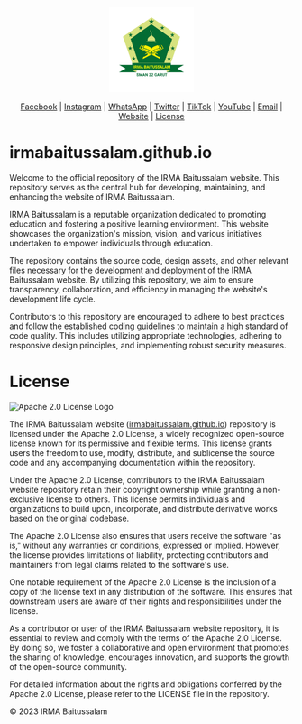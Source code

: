 <div align="center"><img src="assets/images/logo.png" weight="150px" height="150px" alt="Logo"></div>

<div align="center">

[Facebook](https://www.facebook.com/p/100091427423487) | [Instagram](https://www.instagram.com/irmasman22garut_official) | [WhatsApp](https://wa.me/6283173511053) | [Twitter](https://www.twitter.com/irmasman22garut) | [TikTok](https://www.tiktok.com/@irmasman22garut_official) | [YouTube](https://www.youtube.com/@IRMABaitussalam) | [Email](mailto:irmabaitussalam22garut@gmail.com) | [Website](https://irmabaitussalam.github.io) | [License](https://github.com/IRMABaitussalam/irmabaitussalam.github.io/blob/master/LICENSE)
</div>

# irmabaitussalam.github.io
Welcome to the official repository of the IRMA Baitussalam website. This repository serves as the central hub for developing, maintaining, and enhancing the website of IRMA Baitussalam.

IRMA Baitussalam is a reputable organization dedicated to promoting education and fostering a positive learning environment. This website showcases the organization's mission, vision, and various initiatives undertaken to empower individuals through education.

The repository contains the source code, design assets, and other relevant files necessary for the development and deployment of the IRMA Baitussalam website. By utilizing this repository, we aim to ensure transparency, collaboration, and efficiency in managing the website's development life cycle.

Contributors to this repository are encouraged to adhere to best practices and follow the established coding guidelines to maintain a high standard of code quality. This includes utilizing appropriate technologies, adhering to responsive design principles, and implementing robust security measures.

# License
![Apache 2.0 License Logo](https://www.apache.org/foundation/press/kit/asf_logo.svg)

The IRMA Baitussalam website ([irmabaitussalam.github.io](https://irmabaitussalam.github.io)) repository is licensed under the Apache 2.0 License, a widely recognized open-source license known for its permissive and flexible terms. This license grants users the freedom to use, modify, distribute, and sublicense the source code and any accompanying documentation within the repository.

Under the Apache 2.0 License, contributors to the IRMA Baitussalam website repository retain their copyright ownership while granting a non-exclusive license to others. This license permits individuals and organizations to build upon, incorporate, and distribute derivative works based on the original codebase.

The Apache 2.0 License also ensures that users receive the software "as is," without any warranties or conditions, expressed or implied. However, the license provides limitations of liability, protecting contributors and maintainers from legal claims related to the software's use.

One notable requirement of the Apache 2.0 License is the inclusion of a copy of the license text in any distribution of the software. This ensures that downstream users are aware of their rights and responsibilities under the license.

As a contributor or user of the IRMA Baitussalam website repository, it is essential to review and comply with the terms of the Apache 2.0 License. By doing so, we foster a collaborative and open environment that promotes the sharing of knowledge, encourages innovation, and supports the growth of the open-source community.

For detailed information about the rights and obligations conferred by the Apache 2.0 License, please refer to the LICENSE file in the repository.

© 2023 IRMA Baitussalam